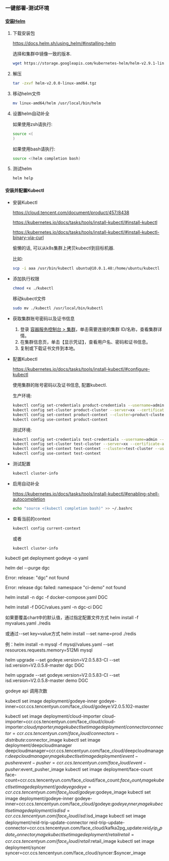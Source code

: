 



### 一键部署-测试环境





#### [安装Helm](https://docs.helm.sh/)

1. 下载安装包

   https://docs.helm.sh/using_helm/#installing-helm

   选择和集群中镜像一致的版本.

   ```bash
   wget https://storage.googleapis.com/kubernetes-helm/helm-v2.9.1-linux-amd64.tar.gz
   ```

2. 解压

   ```bash
   tar -zxvf helm-v2.0.0-linux-amd64.tgz
   ```

3. 移动helm文件

   ```bash
   mv linux-amd64/helm /usr/local/bin/helm
   ```

4. 设置helm自动补全

   如果使用zsh请执行:

   ```bash
   source <(
   )
   ```

   如果使用bash请执行:

   ```bash
   source <(helm completion bash)
   ```

5. 测试helm

   ```bash
   helm help
   ```

#### 安装并配置Kubectl

- 安装Kubectl

  https://cloud.tencent.com/document/product/457/8438

  https://kubernetes.io/docs/tasks/tools/install-kubectl/#install-kubectl

  https://kubernetes.io/docs/tasks/tools/install-kubectl/#install-kubectl-binary-via-curl

  偷懒的话, 可以从k8s集群上拷贝kubectl到目标机器.

  比如:

  ```bash
  scp -i aaa /usr/bin/kubectl ubuntu@10.0.1.48:/home/ubuntu/kubectl
  ```

- 添加执行权限

  ```bash
  chmod +x ./kubectl
  ```

  移动kubectl文件

  ```bash
  sudo mv ./kubectl /usr/local/bin/kubectl
  ```

- 获取集群账号密码以及证书信息

  1. 登录 [容器服务控制台 > 集群](https://console.cloud.tencent.com/ccs)，单击需要连接的集群 ID/名称，查看集群详情。
  2. 在集群信息页，单击【显示凭证】，查看用户名、密码和证书信息。
  3. 复制或下载证书文件到本地。

- 配置Kubectl

  https://kubernetes.io/docs/tasks/tools/install-kubectl/#configure-kubectl

  使用集群的账号密码以及证书信息, 配置kubectl.

  生产环境:

  ```bash
  kubectl config set-credentials product-credentials --username=admin --password=xxx
  kubectl config set-cluster product-cluster --server=xx --certificate-authority=xx.crt
  kubectl config set-context product-context --cluster=product-cluster --user=product-credentials
  kubectl config use-context product-context
  ```

  测试环境:

  ```bash
  kubectl config set-credentials test-credentials --username=admin --password=xx
  kubectl config set-cluster test-cluster --server=xx --certificate-authority=xx.crt
  kubectl config set-context test-context --cluster=test-cluster --user=test-credentials
  kubectl config use-context test-context
  ```

- 测试配置

  ```bash
  kubectl cluster-info
  ```

- 启用自动补全

  https://kubernetes.io/docs/tasks/tools/install-kubectl/#enabling-shell-autocompletion

  ```bash
  echo "source <(kubectl completion bash)" >> ~/.bashrc
  ```

- 查看当前的context

  ```bash
  kubectl config current-context
  ```

  或者

  ```bash
  kubectl cluster-info
  ```






kubectl get deployment godeye -o yaml

helm del --purge dgc

 Error: release: "dgc" not found

Error: release dgc failed: namespace "ci-demo" not found

helm install -n dgc -f docker-compose.yaml DGC



helm install -f DGC/values.yaml -n dgc-ci DGC



   如果要覆盖chart中的默认值，通过指定配置文件方式  helm install -f myvalues.yaml ./redis

   或通过--set key=value方式  helm install --set name=prod ./redis

   例：helm install -n mysql -f mysql/values.yaml --set resources.requests.memory=512Mi mysql





helm upgrade --set godeye.version=V2.0.5.83-CI --set isd.version=V2.0.5.8-master dgc DGC



helm upgrade --set godeye.version=V2.0.5.83-CI --set isd.version=V2.0.5.8-master demo DGC



godeye api 调用次数



kubectl set image deployment/godeye-inner godeye-inner=ccr.ccs.tencentyun.com/face_cloud/godeye:V2.0.5.102-master



kubectl set image deployment/cloud-importer cloud-importer=ccr.ccs.tencentyun.com/face_cloud/cloud-importer:$cloud_importer_image
kubectl set image deployment/connector connector=ccr.ccs.tencentyun.com/face_cloud/connectors-distribute:$connector_image
kubectl set image deployment/deepcloudmanager deepcloudmanager=ccr.ccs.tencentyun.com/face_cloud/deepcloudmanager:$deepcloudmanager_image
kubectl set image deployment/event-pusher event-pusher=ccr.ccs.tencentyun.com/face_cloud/event-pusher:$event_pusher_image
kubectl set image deployment/face-count face-count=ccr.ccs.tencentyun.com/face_cloud/face_count:$face_count_image
kubectl set image deployment/godeye godeye=ccr.ccs.tencentyun.com/face_cloud/godeye:$godeye_image
kubectl set image deployment/godeye-inner godeye-inner=ccr.ccs.tencentyun.com/face_cloud/godeye:$godeye_inner_image
kubectl set image deployment/isd isd=ccr.ccs.tencentyun.com/face_cloud/isd:$isd_image
kubectl set image deployment/reid-trip-update-connector reid-trip-update-connector=ccr.ccs.tencentyun.com/face_cloud/kafka2pg_update:$reid_trip_update_connector_image
kubectl set image deployment/retail retail=ccr.ccs.tencentyun.com/face_cloud/retail:$retail_image
kubectl set image deployment/syncer syncer=ccr.ccs.tencentyun.com/face_cloud/syncer:$syncer_image